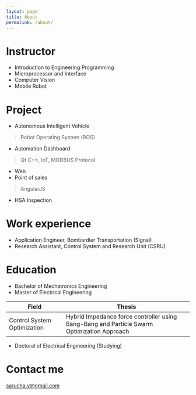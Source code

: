 ```yaml
---
layout: page
title: About
permalink: /about/
---
```


# Instructor
* Introduction to Engineering Programming
* Microprocessor and Interface
* Computer Vision
* Mobile Robot

# Project
* Autonomous Intelligent Vehicle
> Robot Operating System (ROS)
* Automation Dashboard
> Qt C++, IoT, MODBUS Protocol
* Web
* Point of sales
> AngularJS
* HSA Inspection

# Work experience
* Application Engineer, Bombardier Transportation (Signal)
* Research Assistant, Control System and Research Unit (CSRU)


# Education
* Bachelor of Mechatronics Engineering
* Master of Electrical Engineering

| Field                       | Thesis                                                                                     |
|-----------------------------|--------------------------------------------------------------------------------------------|
| Control System Optimization | Hybrid Impedance force controller using Bang-Bang and Particle Swarm Optimization Approach |

* Doctoral of Electrical Engineering (Studying)


# Contact me

[sarucha.y@gmail.com](mailto:sarucha.y@gmail.com)
